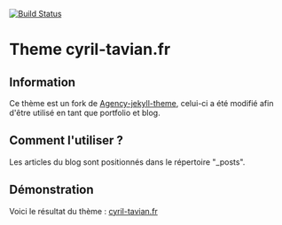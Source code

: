 [![Build Status](https://travis-ci.org/ctavian/cyril-tavian.fr.svg?branch=master)](https://travis-ci.org/ctavian/cyril-tavian.fr)

# Theme cyril-tavian.fr 

## Information 
Ce thème est un fork de [Agency-jekyll-theme](https://github.com/y7kim/agency-jekyll-theme), celui-ci a été modifié afin d'être utilisé en tant que portfolio et blog.

## Comment l'utiliser ? 
Les articles du blog sont positionnés dans le répertoire "_posts". 

## Démonstration
Voici le résultat du thème : [cyril-tavian.fr](https://cyril-tavian.fr)